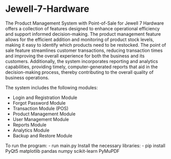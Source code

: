 # Jewell-7-Hardware
The Product Management System with Point-of-Sale for Jewell 7 Hardware offers a collection of features designed to enhance operational efficiency and support informed decision-making. The product management feature allows for the efficient addition and monitoring of product stock levels, making it easy to identify which products need to be restocked. The point of sale feature streamlines customer transactions, reducing transaction times and improving the overall experience for both the business and its customers. Additionally, the system incorporates reporting and analytics capabilities, providing timely, computer-generated reports that aid in the decision-making process, thereby contributing to the overall quality of business operations.

The system includes the following modules:
- Login and Registration Module
- Forgot Password Module
- Transaction Module (POS)
- Product Management Module
- User Management Module
- Reports Module
- Analytics Module
- Backup and Restore Module

To run the program: - run main.py
Install the necessary libraries: - pip install PyQt5 matplotlib pandas numpy scikit-learn PyMuPDF
